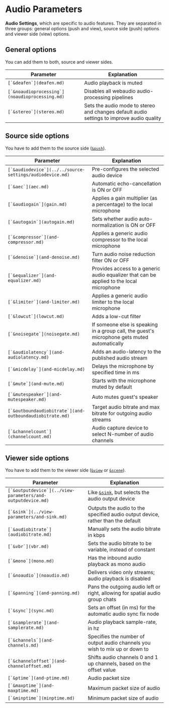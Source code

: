 # Audio Parameters

**Audio Settings**, which are specific to audio features. They are separated in three groups: general options (push and view), source side (push) options and viewer side (view) options.

## General options

You can add them to both, source and viewer sides.

| Parameter                                        | Explanation                                                                               |
| ------------------------------------------------ | ----------------------------------------------------------------------------------------- |
| ``[`&deafen`](deafen.md)``                       | Audio playback is muted                                                                   |
| ``[`&noaudioprocessing`](noaudioprocessing.md)`` | Disables all webaudio audio-processing pipelines                                          |
| ``[`&stereo`](stereo.md)``                       | Sets the audio mode to stereo and changes default audio settings to improve audio quality |

## Source side options

You have to add them to the source side ([`&push`](../../source-settings/push.md)).

| Parameter                                                  | Explanation                                                                                  |
| ---------------------------------------------------------- | -------------------------------------------------------------------------------------------- |
| ``[`&audiodevice`](../../source-settings/audiodevice.md)`` | Pre-configures the selected audio device                                                     |
| ``[`&aec`](aec.md)``                                       | Automatic echo-cancellation is ON or OFF                                                     |
| ``[`&audiogain`](gain.md)``                                | Applies a gain multiplier (as a percentage) to the local microphone                          |
| ``[`&autogain`](autogain.md)``                             | Sets whether audio auto-normalization is ON or OFF                                           |
| ``[`&compressor`](and-compressor.md)``                     | Applies a generic audio compressor to the local microphone                                   |
| ``[`&denoise`](and-denoise.md)``                           | Turn audio noise reduction filter ON or OFF                                                  |
| ``[`&equalizer`](and-equalizer.md)``                       | Provides access to a generic audio equalizer that can be applied to the local microphone     |
| ``[`&limiter`](and-limiter.md)``                           | Applies a generic audio limiter to the local microphone                                      |
| ``[`&lowcut`](lowcut.md)``                                 | Adds a low-cut filter                                                                        |
| ``[`&noisegate`](noisegate.md)``                           | If someone else is speaking in a group call, the guest's microphone gets muted automatically |
| ``[`&audiolatency`](and-audiolatency.md)``                 | Adds an audio-latency to the published audio stream                                          |
| ``[`&micdelay`](and-micdelay.md)``                         | Delays the microphone by specified time in ms                                                |
| ``[`&mute`](and-mute.md)``                                 | Starts with the microphone muted by default                                                  |
| ``[`&mutespeaker`](and-mutespeaker.md)``                   | Auto mutes guest's speaker                                                                   |
| ``[`&outboundaudiobitrate`](and-outboundaudiobitrate.md)`` | Target audio bitrate and max bitrate for outgoing audio streams                              |
| ``[`&channelcount`](channelcount.md)``                     | Audio capture device to select N-number of audio channels                                    |

## **Viewer side options**

You have to add them to the viewer side ([`&view`](../view-parameters/view.md) or [`&scene`](../view-parameters/scene.md)).

| Parameter                                                     | Explanation                                                                         |
| ------------------------------------------------------------- | ----------------------------------------------------------------------------------- |
| ``[`&outputdevice`](../view-parameters/and-outputdevice.md)`` | Like [`&sink`](../view-parameters/and-sink.md), but selects the audio output device |
| ``[`&sink`](../view-parameters/and-sink.md)``                 | Outputs the audio to the specified audio output device, rather than the default     |
| ``[`&audiobitrate`](audiobitrate.md)``                        | Manually sets the audio bitrate in kbps                                             |
| ``[`&vbr`](vbr.md)``                                          | Sets the audio bitrate to be variable, instead of constant                          |
| ``[`&mono`](mono.md)``                                        | Has the inbound audio playback as mono audio                                        |
| ``[`&noaudio`](noaudio.md)``                                  | Delivers video only streams; audio playback is disabled                             |
| ``[`&panning`](and-panning.md)``                              | Pans the outgoing audio left or right, allowing for spatial audio group chats       |
| ``[`&sync`](sync.md)``                                        | Sets an offset (in ms) for the automatic audio sync fix node                        |
| ``[`&samplerate`](and-samplerate.md)``                        | Audio playback sample-rate, in hz                                                   |
| ``[`&channels`](and-channels.md)``                            | Specifies the number of output audio channels you wish to mix up or down to         |
| ``[`&channeloffset`](and-channeloffset.md)``                  | Shifts audio channels 0 and 1 up channels, based on the offset value                |
| ``[`&ptime`](and-ptime.md)``                                  | Audio packet size                                                                   |
| ``[`&maxptime`](and-maxptime.md)``                            | Maximum packet size of audio                                                        |
| ``[`&minptime`](minptime.md)``                                | Minimum packet size of audio                                                        |
